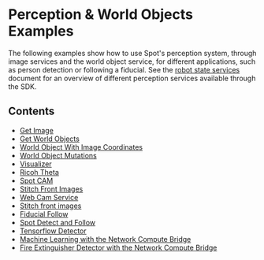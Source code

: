 <!--
Copyright (c) 2021 Boston Dynamics, Inc.  All rights reserved.

Downloading, reproducing, distributing or otherwise using the SDK Software
is subject to the terms and conditions of the Boston Dynamics Software
Development Kit License (20191101-BDSDK-SL).
-->

# Perception & World Objects Examples

The following examples show how to use Spot's perception system, through image services and the world object service, for different applications, such as person detection or following a fiducial. See the [robot state services](../../../docs/concepts/robot_services.md) document for an overview of different perception services available through the SDK.

## Contents

* [Get Image](../get_image/README.md)
* [Get World Objects](../get_world_objects/README.md)
* [World Object With Image Coordinates](../world_object_with_image_coordinates/README.md)
* [World Object Mutations](../world_object_mutations/README.md)
* [Visualizer](../visualizer/README.md)
* [Ricoh Theta](../ricoh_theta/README.md)
* [Spot CAM](../spot_cam/README.md)
* [Stitch Front Images](../stitch_front_images/README.md)
* [Web Cam Service](../web_cam_image_service/README.md)
* [Stitch front images](../stitch_front_images/README.md)
* [Fiducial Follow](../fiducial_follow/README.md)
* [Spot Detect and Follow](../spot_detect_and_follow/README.md)
* [Tensorflow Detector](../spot_tensorflow_detector/README.md)
* [Machine Learning with the Network Compute Bridge](../network_compute_bridge/README.md)
* [Fire Extinguisher Detector with the Network Compute Bridge](../network_compute_bridge/fire_extinguisher_server/README.md)